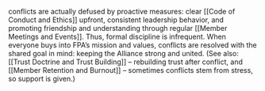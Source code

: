 conflicts are actually defused by proactive measures: clear [[Code of Conduct and Ethics]] upfront, consistent leadership behavior, and promoting friendship and understanding through regular [[Member Meetings and Events]]. Thus, formal discipline is infrequent. When everyone buys into FPA’s mission and values, conflicts are resolved with the shared goal in mind: keeping the Alliance strong and united. (See also: [[Trust Doctrine and Trust Building]] – rebuilding trust after conflict, and [[Member Retention and Burnout]] – sometimes conflicts stem from stress, so support is given.)